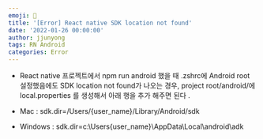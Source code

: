 ```yaml
---
emoji: 🧢
title: '[Error] React native SDK location not found'
date: '2022-01-26 00:00:00'
author: jjunyong
tags: RN Android
categories: Error
---
```


- React native 프로젝트에서 npm run android 했을 때 .zshrc에 Android root 설정했음에도 SDK location not found가 나오는 경우,
  project root/android/에 local.properties 를 생성해서 아래 행을 추가 해주면 된다 .

- Mac : sdk.dir=/Users/{user_name}/Library/Android/sdk

- Windows : sdk.dir=c:\Users\{user_name}\AppData\Local\android\adk

​
